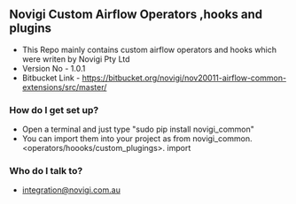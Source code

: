 

## Novigi Custom Airflow Operators ,hooks and plugins ##

* This Repo mainly contains custom airflow operators and hooks which were writen by Novigi Pty Ltd 
* Version No - 1.0.1
* Bitbucket Link - https://bitbucket.org/novigi/nov20011-airflow-common-extensions/src/master/


### How do I get set up? ###

* Open a terminal and just type "sudo pip install novigi_common"
* You can import them into your project as 
          from novigi_common.<operators/hoooks/custom_plugings>.<file name> import <class name>

### Who do I talk to? ###

* integration@novigi.com.au
